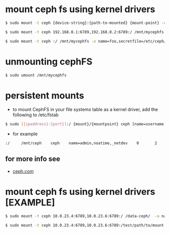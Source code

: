 # mount ceph fs using kernel drivers
```bash
$ sudo mount -t ceph {device-string}:{path-to-mounted} {mount-point} -o {key-value-args} {other-args}
```
```bash
$ sudo mount -t ceph 192.168.0.1:6789,192.168.0.2:6789:/ /mnt/mycephfs -o name=foo,secret=AQATSKdNGBnwLhAAnNDKnH65FmVKpXZJVasUeQ==
```
```bash
$ sudo mount -t ceph :/ /mnt/mycephfs -o name=foo,secretfile=/etc/ceph/foo.secret
```
# unmounting cephFS
```bash
$ sudo umount /mnt/mycephfs
```
# persistent mounts
- to mount CephFS in your file systems table as a kernel driver, add the following to /etc/fstab
```bash
$ sudo [{ipaddress}:{port}]:/ {mount}/{mountpoint} ceph [name=username,secret=secretkey|secretfile=/path/to/secretfile],[{mount.options}]
```
- for example
```bash
:/     /mnt/ceph    ceph    name=admin,noatime,_netdev    0       2
```
## for more info see 
- [ceph.com](https://docs.ceph.com/en/octopus/cephfs/mount-using-kernel-driver/)


# mount ceph fs using kernel drivers [EXAMPLE]
```bash
$ sudo mount -t ceph 10.0.23.4:6789,10.0.23.6:6789:/ /data-ceph/  -o name=admin,secret=AQCl5uNgtTw4FBAA/NHD5ykDm77Ugz5lBa7jTQ==
```
```bash
$ sudo mount -t ceph 10.0.23.4:6789,10.0.23.6:6789:/test/path/to/mount /data-ceph/  -o name=*<client>*,secret=*<client_secret>* # mountes /test/path/to/mount OF CEPH FS TO /data-ceph ON DESTINATION
```